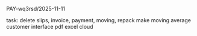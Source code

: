 PAY-wq3rsd/2025-11-11

task:
delete slips, invoice, payment, moving, repack
make moving average
customer interface
pdf excel
cloud
